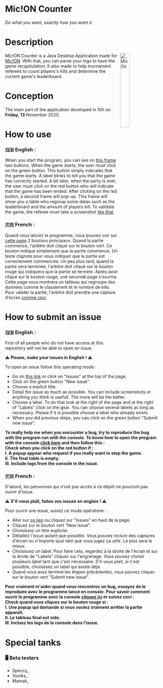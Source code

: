 # Mic!ON Counter
*Do what you want, exactly how you want it.*


# Description
<img width="25%" align="right" alt="MicOn" src="https://www.mic-on.fr/img/banner_bg%20logo"/>

Mic!ON Counter is a Java Desktop Application made for <a href="https://www.mic-on.fr/" target="_blank">Mic!ON</a>. With that, you can parse your logs to have the game recapitulation. It also made to help tournament referees to count players's kills and determine the current game's leaderboard.

# Conception
The main part of the application developed in 10h on **Friday, 13** November 2020.

# How to use
### 🇬🇧 English :
When you start the program, you can see on <a href="https://prnt.sc/viw9mp" target="_blank">this frame</a> two buttons. When the game starts, the user must click on the green button. This button simply indicates that the game starts. A label blinks to tell you that the game has correctly started.
A bit later, when the party is over, the user must click on the red button who will indicate that the game has been ended.
After clicking on the red button, a second frame will pop-up. This frame will show you a table who regroup some datas such as the leaderboard and the amount of players kill.
To validate the game, the referee must take a screenshot <a href="https://prnt.sc/viwg3w" target="_blank">like that</a>.

### 🇫🇷 French :
Quand vous lancez le programme, vous pouvez voir sur <a href="https://prnt.sc/viw9mp" target="_blank">cette page</a> 2 boutons principaux. Quand la partie commence, l'arbitre doit cliqué sur le bouton vert. Ce bouton indique simplement que la partie commence. Un texte clignote pour vous indiquer que la partie est correctement commencée.
Un peu plus tard, quand la partie sera terminée, l'arbitre doit cliqué sur le bouton rouge qui indiquera que la partie se termine.
Après avoir cliqué sur le bouton rouge, une seconde page s'ouvrira. Cette page vous montrera un tableau qui regroupe des données comme le classement et le nombre de kills.
Pour valider la partie, l'arbitre doit prendre une capture d'écran <a href="https://prnt.sc/viwg3w" target="_blank">comme ceci</a>.

# How to submit an issue
### 🇬🇧 English :
First of all people who do not have access at this repository will not be able to open an issue.

⚠️ **Please, make your issues in English !** ⚠️

To open an issue follow this operating mode : 
 - Go on <a href="https://github.com/NextSap/MicOnCounter/issues">this link</a> or click on "Issues" at the top of the page.
 - Click on the green button "New issue".
 - Choose a explicit title.
 - Detail the issue as much as possible. You can include screenshots or anything you think is usefull. The more will be the better.
 - Choose a label. To do that look at the right of the page and at the right of "Labels" click on the gear. You can choose several labels as long as necessary. Please if it is possible choose a label who already exists.
 - When you did previous steps, you can click on the green button "Submit new issue".
 
 <b>To really help me when you encounter a bug, try to reproduce the bug with the program run with the console. To know how to open the program with the console <a href="https://www.youtube.com/watch?v=qnhPLFXGbkQ">click here</a> and then follow this : </b><br>
 <b>Check when you click on the red button if :</b><br>
   <b>   I. A popup appear who request if you really want to stop the game.</b><br> 
   <b>   II. The final table is empty.</b><br>
   <b>   III. Include logs from the console in the issue.</b><br>

### 🇫🇷 French :
D'abord, les personnes qui n'ont pas accès à ce dépôt ne pourront pas ouvrir d'issue.

⚠️ **S'il-vous plaît, faites vos issues en anglais !** ⚠️

Pour ouvrir une issue, suivez ce mode opératoire :
 - Aller sur <a href="https://github.com/NextSap/MicOnCounter/issues">ce lien</a> ou cliquez sur "Issues" en haut de la page.
 - Cliquez sur le bouton vert "New issue".
 - Choisissez un titre explicite.
 - Détaillez l'issue autant que possible. Vous pouvez inclure des captures d'écran ou n'importe quoi tant que vous jugez ça utile. Le plus sera le mieux.
 - Choisissez un label. Pour faire cela, regardez à la droite de l'écran et sur la droite de "Labels" cliquez sur l'engrenage. Vous pouvez choisir plusieurs label tant que c'est nécessaire. S'il-vous plait, si c'est possible, choisissez un label qui existe déjà.
 - Quand vous avez terminé les étapes précédentes, vous pouvez cliquer sur le bouton vert "Submit new issue".

 <b>Pour vraiment m'aider quand vous rencontrez un bug, essayez de le reproduire avec le programme lancé en console. Pour savoir comment ouvrir le programme avec la console <a href="https://www.youtube.com/watch?v=qnhPLFXGbkQ">cliquez ici</a> et suivez ceci : </b><br>
 <b>Check quand vous cliquez sur le bouton rouge si :</b><br>
   <b>   I. Une popup qui demande si vous voulez vraiment arrêter la partie apparaît.</b><br> 
   <b>   II. Le tableau final est vide.</b><br>
   <b>   III. Incluez les logs de la console dans l'issue.</b><br>
   
# Special tanks
### 🖥️ Beta testers
 - Speccy_
 - Voolks_
 - Mamak_
